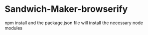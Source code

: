 # Sandwich-Maker-browserify

npm install and the package.json file will install the necessary node modules